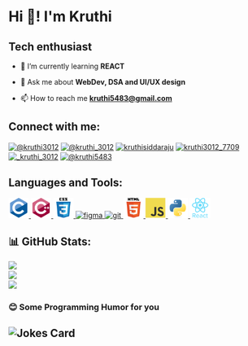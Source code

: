 # Hi 👋! I'm Kruthi
## Tech enthusiast

- 🌱 I’m currently learning **REACT**

- 💬 Ask me about **WebDev, DSA and UI/UX design**

- 📫 How to reach me **kruthi5483@gmail.com**

## Connect with me:
<p align="left">
<a href="https://codepen.io/@kruthi3012" target="blank"><img align="center" src="https://raw.githubusercontent.com/rahuldkjain/github-profile-readme-generator/master/src/images/icons/Social/codepen.svg" alt="@kruthi3012" height="30" width="40" /></a>
<a href="https://twitter.com/@kruthi_3012" target="blank"><img align="center" src="https://raw.githubusercontent.com/rahuldkjain/github-profile-readme-generator/master/src/images/icons/Social/twitter.svg" alt="@kruthi_3012" height="30" width="40" /></a>
<a href="https://linkedin.com/in/kruthisiddaraju" target="blank"><img align="center" src="https://raw.githubusercontent.com/rahuldkjain/github-profile-readme-generator/master/src/images/icons/Social/linked-in-alt.svg" alt="kruthisiddaraju" height="30" width="40" /></a>
<a href="https://codesandbox.com/kruthi3012_7709" target="blank"><img align="center" src="https://raw.githubusercontent.com/rahuldkjain/github-profile-readme-generator/master/src/images/icons/Social/codesandbox.svg" alt="kruthi3012_7709" height="30" width="40" /></a>
<a href="https://instagram.com/_kruthi_3012" target="blank"><img align="center" src="https://raw.githubusercontent.com/rahuldkjain/github-profile-readme-generator/master/src/images/icons/Social/instagram.svg" alt="_kruthi_3012" height="30" width="40" /></a>
<a href="https://medium.com/@kruthi5483" target="blank"><img align="center" src="https://raw.githubusercontent.com/rahuldkjain/github-profile-readme-generator/master/src/images/icons/Social/medium.svg" alt="@kruthi5483" height="30" width="40" /></a>
</p>

## Languages and Tools:
<p align="left"> <a href="https://www.cprogramming.com/" target="_blank" rel="noreferrer"> <img src="https://raw.githubusercontent.com/devicons/devicon/master/icons/c/c-original.svg" alt="c" width="40" height="40"/> </a> <a href="https://www.w3schools.com/cpp/" target="_blank" rel="noreferrer"> <img src="https://raw.githubusercontent.com/devicons/devicon/master/icons/cplusplus/cplusplus-original.svg" alt="cplusplus" width="40" height="40"/> </a> <a href="https://www.w3schools.com/css/" target="_blank" rel="noreferrer"> <img src="https://raw.githubusercontent.com/devicons/devicon/master/icons/css3/css3-original-wordmark.svg" alt="css3" width="40" height="40"/> </a> <a href="https://www.figma.com/" target="_blank" rel="noreferrer"> <img src="https://www.vectorlogo.zone/logos/figma/figma-icon.svg" alt="figma" width="40" height="40"/> </a> <a href="https://git-scm.com/" target="_blank" rel="noreferrer"> <img src="https://www.vectorlogo.zone/logos/git-scm/git-scm-icon.svg" alt="git" width="40" height="40"/> </a> <a href="https://www.w3.org/html/" target="_blank" rel="noreferrer"> <img src="https://raw.githubusercontent.com/devicons/devicon/master/icons/html5/html5-original-wordmark.svg" alt="html5" width="40" height="40"/> </a> <a href="https://developer.mozilla.org/en-US/docs/Web/JavaScript" target="_blank" rel="noreferrer"> <img src="https://raw.githubusercontent.com/devicons/devicon/master/icons/javascript/javascript-original.svg" alt="javascript" width="40" height="40"/> </a> <a href="https://www.python.org" target="_blank" rel="noreferrer"> <img src="https://raw.githubusercontent.com/devicons/devicon/master/icons/python/python-original.svg" alt="python" width="40" height="40"/> </a> <a href="https://reactjs.org/" target="_blank" rel="noreferrer"> <img src="https://raw.githubusercontent.com/devicons/devicon/master/icons/react/react-original-wordmark.svg" alt="react" width="40" height="40"/> </a> </p>


## 📊 GitHub Stats:
![](https://github-readme-stats.vercel.app/api?username=kruthi3012&theme=midnight-purple&hide_border=true&include_all_commits=true&count_private=false)<br/>
![](https://github-readme-streak-stats.herokuapp.com/?user=kruthi3012&theme=midnight-purple&hide_border=true)<br/>
![](https://github-readme-stats.vercel.app/api/top-langs/?username=kruthi3012&theme=midnight-purple&hide_border=true&include_all_commits=true&count_private=false&layout=compact)

### 😊 Some Programming Humor for you</h2>

![Jokes Card](https://readme-jokes.vercel.app/api?theme=highcontrast)
---
